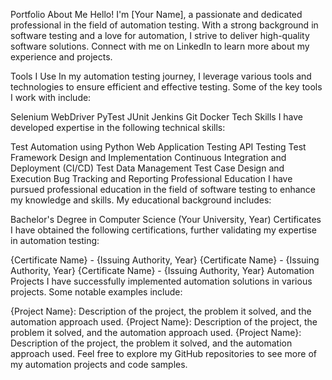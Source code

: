 Portfolio
About Me
Hello! I'm [Your Name], a passionate and dedicated professional in the field of automation testing. With a strong background in software testing and a love for automation, I strive to deliver high-quality software solutions. Connect with me on LinkedIn to learn more about my experience and projects.

Tools I Use
In my automation testing journey, I leverage various tools and technologies to ensure efficient and effective testing. Some of the key tools I work with include:

Selenium WebDriver
PyTest
JUnit
Jenkins
Git
Docker
Tech Skills
I have developed expertise in the following technical skills:

Test Automation using Python
Web Application Testing
API Testing
Test Framework Design and Implementation
Continuous Integration and Deployment (CI/CD)
Test Data Management
Test Case Design and Execution
Bug Tracking and Reporting
Professional Education
I have pursued professional education in the field of software testing to enhance my knowledge and skills. My educational background includes:

Bachelor's Degree in Computer Science (Your University, Year)
Certificates
I have obtained the following certifications, further validating my expertise in automation testing:

{Certificate Name} - {Issuing Authority, Year}
{Certificate Name} - {Issuing Authority, Year}
{Certificate Name} - {Issuing Authority, Year}
Automation Projects
I have successfully implemented automation solutions in various projects. Some notable examples include:

{Project Name}: Description of the project, the problem it solved, and the automation approach used.
{Project Name}: Description of the project, the problem it solved, and the automation approach used.
{Project Name}: Description of the project, the problem it solved, and the automation approach used.
Feel free to explore my GitHub repositories to see more of my automation projects and code samples.
